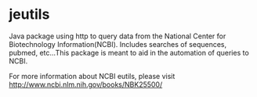 # jeutils
Java package using http to query data from the National Center for Biotechnology Information(NCBI). Includes searches of sequences, pubmed, etc...This package is meant to aid in the automation of queries to NCBI.

For more information about NCBI eutils, please visit http://www.ncbi.nlm.nih.gov/books/NBK25500/
